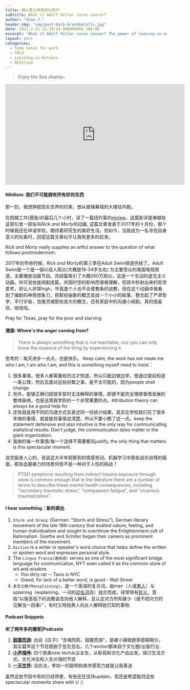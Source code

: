 ```yaml
---
title: 缩小意义参考的比例尺
subtitle: What if Adolf Hitler cures cancer?
author: "Shan J."
header-img: "img/post-Kalb-GrandmaCalls.jpg"
date: 2021-2-21 11:29:24.000000000 +08:00
excerpt: "What if Adolf Hitler cures cancer? The power of leaning-in-action"
layout: post
categories:
  - Side notes for work
  - YOLO
  - Learning-in-Actions
  - Nihilism
---
```


> Enjoy the Sea shanty~

<iframe width="560" height="315" src="https://www.youtube-nocookie.com/embed/8ZY-3onZfnw" frameborder="0" allow="accelerometer; autoplay; clipboard-write; encrypted-media; gyroscope; picture-in-picture" allowfullscreen></iframe>

#### Nihilism: 我们不可能拥有所有好的东西

那一刻，我想挣脱现实世界的约束，想从玻璃幕墙的大楼往外跑。

在假期工作(摸鱼)的最后几个小时，读了一篇纽约客的[review](https://www.newyorker.com/culture/cultural-comment/rick-and-morty-is-just-the-show-we-need-for-the-american-apocalypse)，这篇影评是奉献给这部引发一部名叫*Rick and Morty*的动画, 这篇文章发表于2017年的十月份，那个时候我还在申请学校，期待着研究生的美好生活。但如今，当我成为一名寻找自身意义的社畜时，回望这篇文章似乎让我有更多的启发。

*Rick and Morty* really supplies an artful answer to the question of what follows postmodernism.

2017年的早些时候，*Rick and Morty*的第三季在Adult Swim频道完结了。Adult Swim是一个是一個以成人观众(大概是18-34岁左右) 为主要受众的美国电视频道，主要播放动画节目。完结篇吸引了大概260万观众，这是一个生动的虚无主义动画，你可说他是闹剧连篇，并因时空的影响而很难理解，但其中折射出来的哲学思考，却让人非常high，毕竟是个人也不会爱教条的说教，但在这个动画中我看到了编剧的神奇想象力，把那些抽象的概念变成一个小小的故事，整合起了严肃哲学，平行宇宙，克隆灵魂那些庞大的概念，还有家庭中的沟通小闹剧，真的很喜欢，哈哈哈。

Pray for Texas, pray for the poor and starving


#### 溯源: Where's the anger coming from?

> There is always something that is not teachable, cuz you can only know the essence of the thing by experiencing it.

思考的：每天进步一点点，也挺快乐。 Keep calm, the work has not made me who I am, I am who I am, and this is something myself need to insist：

1. 很多事情，很多人都需要经历过才知道，所以只能边做边学，想通过提前知道一条公理，然后去面对这些纷繁之事，是不太可能的，因为people shall change.
2. 另外，能够正确归因很多暂时无法解释的事情，即便不能完全理顺事情发展的整体脉络，也是这周我学到的一个非常重要的点。Attribution theory can always be a good help for
3. 还有就是用不同的沟通方式去表述同一份统计结果，其实在学校我们花了很多年做的事情，就是能将事情说清楚，所以不要小瞧了这一点。keep the statement defensive and also intuitive is the only way for communicating statistical results. Don't judge, the communication does matter in the giant organization.
4. 我做的每一件事情/每一个选择不需要都去justify, the only thing that matters is this spectacular moment.

说完振奋人心的，说说这大半年观察到的情感劳动。机器学习中那些自杀自残的画面，那些血腥暴力的场景何尝不是一种对于人性的挑战？
> PTSD symptoms resulting from indirect trauma exposure through work is common enough that in the literature there are a number of terms to describe these mental health consequences, including “secondary traumatic stress”, “compassion fatigue”, and “vicarious traumatization”.

#### I hear something：新的表达

1. `Sturm und Drang`: (German: “Storm and Stress”), German literary movement of the late 18th century that exalted nature, feeling, and human individualism and sought to overthrow the Enlightenment cult of Rationalism. Goethe and Schiller began their careers as prominent members of the movement.
2. `Diction` is a writer or speaker's word choice that helps define the written or spoken word and expresses personal style.
3. The `Lingua Franca(通用语)` serves as one of the most significant bridge language for communication, NYT even called it as the common store of wit and wisdom.
   * You dirty rat -- Taxis in NYC
   * Greed, for lack of a better word, is good - Wall Street
4. `男言之瘾(Mansplaining)`，是一个英语的复合词，由man（人或[男人](https://zh.wikipedia.org/wiki/男人)）与splaining（explaining，一词的[动名词](https://zh.wikipedia.org/wiki/動名詞)态）组合而成，经常带有[贬义](https://zh.wikipedia.org/wiki/貶義)，意指“以居高临下的说教姿态向他人解释，且认定对方所知甚少（或不把对方的见解当一回事）”，有时又特指男人向女人解释她已知的事物.


#### Podcast Snippets

**听了两年多的播客|Podcasts**
1. **[鼓腹而游](https://www.xiaoyuzhoufm.com/podcast/5f2162169504bbdb772facc3):** 出自《庄子》“含哺而熙，鼓腹而游”，是被小镇做题家那期吸引，其实最早这个节目脱胎于忽左忽右，几个anchor都来自于文化圈/出版行业.
2. **[小声喧哗](https://loudmurmursfm.com/):** 四个旅美new tech从业女生，从影视和文化产品出发，探讨生活方式，文化冲击和人生价值的节目
3. **[一天世界](http://yitianshijie.net):** 没办法，李如一的聪明和美学感受力就是让我着迷

虽然这些节目中有的已经停更，有些还在坚持update，但还是希望能将这些spectacular moments share with U :)
